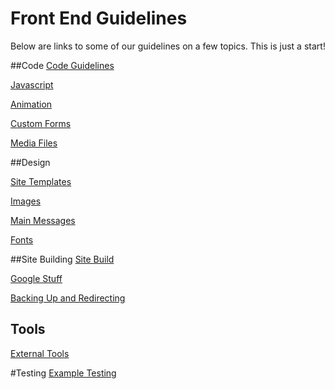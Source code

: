 # Front End Guidelines 

Below are links to some of our guidelines on a few topics. This is just a start!

##Code
[Code Guidelines](code-guidelines.md)

[Javascript](javascript.md)

[Animation](animation.md)

[Custom Forms](custom-form.md)

[Media Files](media-files.md)

##Design

[Site Templates](site-templates.md)

[Images](images.md)

[Main Messages](main-message.md)

[Fonts](fonts.md)

##Site Building
[Site Build](site-build.md)

[Google Stuff](google-stuff.md)

[Backing Up and Redirecting](backup-redirecting.md)

## Tools 
[External Tools](external-tools.md)

#Testing
[Example Testing](example-testing.md)
